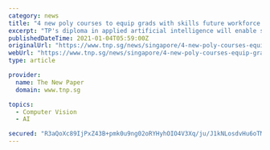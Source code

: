 ```yaml
---
category: news
title: "4 new poly courses to equip grads with skills future workforce needs"
excerpt: "TP's diploma in applied artificial intelligence will enable students to develop chatbots, undertake object recognition projects, and use machine learning and deep learning algorithms to develop ..."
publishedDateTime: 2021-01-04T05:59:00Z
originalUrl: "https://www.tnp.sg/news/singapore/4-new-poly-courses-equip-grads-skills-future-workforce-needs"
webUrl: "https://www.tnp.sg/news/singapore/4-new-poly-courses-equip-grads-skills-future-workforce-needs"
type: article

provider:
  name: The New Paper
  domain: www.tnp.sg

topics:
  - Computer Vision
  - AI

secured: "R3aQoXc89IjPxZ43B+pmk0u9ng02oRYHyhOIO4V3Xq/ju/J1kNLosdvHu6oTMju0taSIgEmzrGrr0feUpqojOiAeQ+1tTDGY+itRZi1McM6rMIzpkmplpZ33SZMGNVhCOEyis9rDua7UMXI8ZaseIfLfILBohdGXkMO4CyjQX7Uo7QreLDs9tAO3D8nuEvNvXkQ9gGPwWhSJHI2pyZyxRysMBM48gaRWDMJ/Z0IhtFPqbPkuquZuoBaysHpOxRtTya2Kc7/v7rUjDDeEWI02HV1uGDC66ow93zf9WHclqoku9VRc6f7I8LDqCoYypHlgU51CITrSoohLTQWC3VmV/ttp2SUkv6d782QTdbeCX/Y=;odntFC1zizjI0O3ymetw3A=="
---
```


